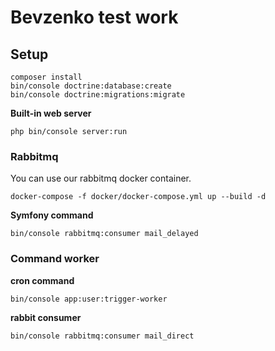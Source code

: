 # Bevzenko test work

## Setup

```
composer install
bin/console doctrine:database:create
bin/console doctrine:migrations:migrate

```

**Built-in web server**

```
php bin/console server:run
```

### Rabbitmq

You can use our rabbitmq docker container.

```
docker-compose -f docker/docker-compose.yml up --build -d
```

**Symfony command**

```
bin/console rabbitmq:consumer mail_delayed
```

### Command worker

**cron command**

```
bin/console app:user:trigger-worker
```

**rabbit consumer**

```
bin/console rabbitmq:consumer mail_direct
```
